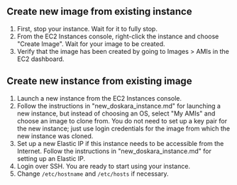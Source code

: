 ## Create new image from existing instance

1. First, stop your instance. Wait for it to fully stop.
2. From the EC2 Instances console, right-click the instance and choose "Create Image". Wait for your image to be created.
3. Verify that the image has been created by going to Images > AMIs in the EC2 dashboard. 

## Create new instance from existing image

1. Launch a new instance from the EC2 Instances console.
2. Follow the instructions in "new_doskara_instance.md" for launching a new instance, but instead of choosing an OS, select "My AMIs" and choose an image to clone from. You do not need to set up a key pair for the new instance; just use login credentials for the image from which the new instance was cloned.
3. Set up a new Elastic IP if this instance needs to be accessible from the Internet. Follow the instructions in "new_doskara_instance.md" for setting up an Elastic IP.
4. Login over SSH. You are ready to start using your instance.
5. Change `/etc/hostname` and `/etc/hosts` if necessary.
